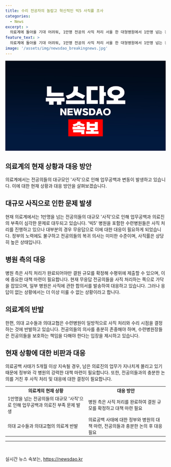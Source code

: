 ```yaml
---
title: 수리 전공자의 놀랍고 혁신적인 빅5 사직률 조사
categories:
  - News
excerpt: >
  의료계에 돌아올 기대 어려워, 1만명 전공의 사직 처리 서울 한 대형병원에서 1만명 넘는 전공의가 사직서를 처리 중. 복귀가 어렵다는 상황. 빅5 병원들은 사직 처리를 진행 중. 전공의들의 의사를 존중할 것을 요구하는 반응도 나오고 있으며, 병원 내부에서는 업무공백으로 인한 어려움이 계속되고 있다.
feature_text: >
  의료계에 돌아올 기대 어려워, 1만명 전공의 사직 처리 서울 한 대형병원에서 1만명 넘는 전공의가 사직서를 처리 중. 복귀가 어렵다는 상황. 빅5 병원들은 사직 처리를 진행 중. 전공의들의 의사를 존중할 것을 요구하는 반응도 나오고 있으며, 병원 내부에서는 업무공백으로 인한 어려움이 계속되고 있다.
image: '/assets/img/newsdao_breakingnews.jpg'
---
```


<p><img src="/assets/img/newsdao_breakingnews.jpg" alt="implanttips 속보" /></p>

<h2>의료계의 현재 상황과 대응 방안</h2>

<p data-ke-size="size16">의료계에서는 전공의들의 대규모인 '사직'으로 인해 업무공백과 변동이 발생하고 있습니다. 이에 대한 현재 상황과 대응 방안을 살펴보겠습니다.</p>

<h2 data-ke-size="size26">대규모 사직으로 인한 문제 발생</h2>

<p data-ke-size="size16">현재 의료계에서는 1만명을 넘는 전공의들의 대규모 '사직'으로 인해 업무공백과 의료진의 부족이 심각한 문제로 대두되고 있습니다. '빅5' 병원을 포함한 수련병원들은 사직 처리를 진행하고 있으나 대부분의 경우 무응답으로 이에 대한 대응이 필요하게 되었습니다. 정부의 노력에도 불구하고 전공의들의 복귀 의사는 미미한 수준이며, 사직률은 상당히 높은 상태입니다.</p>

<h2 data-ke-size="size26">병원 측의 대응</h2>

<p data-ke-size="size16">병원 측은 사직 처리가 완료되어야만 결원 규모를 확정해 수평위에 제출할 수 있으며, 이에 중요한 대책 마련이 필요합니다. 현재 무응답 전공의들을 사직 처리하는 쪽으로 가닥을 잡았으며, 일부 병원은 사직에 관한 합의서를 발송하여 대응하고 있습니다. 그러나 응답이 없는 상황에서는 더 이상 미룰 수 없는 상황이라고 합니다.</p>

<h2 data-ke-size="size26">의료계의 반발</h2>

<p data-ke-size="size16">한편, 의대 교수들과 의대교협은 수련병원이 일방적으로 사직 처리와 수리 시점을 결정하는 것에 반발하고 있습니다. 전공의들의 의사를 충분히 존중해야 하며, 수련병원장들은 전공의들을 보호하는 책임을 다해야 한다는 입장을 제시하고 있습니다.</p>

<h2 data-ke-size="size26">현재 상황에 대한 비판과 대응</h2>

<p data-ke-size="size16">의료공백 사태가 5개월 이상 지속될 경우, 남은 의료진의 업무가 지나치게 몰리고 있기 때문에 정부와 각 병원의 강력한 대책 마련이 필요합니다. 또한, 전공의들과의 충분한 논의를 거친 후 사직 처리 및 대응에 대한 결정이 필요합니다.</p>

<table>
    <tr>
        <td style="text-align: center; height: 17px;"><b>의료계의 현재 상황</b></td>
        <td style="text-align: center; height: 17px;"><b>대응 방안</b></td>
    </tr>
    <tr>
        <td>1만명을 넘는 전공의들의 대규모 '사직'으로 인해 업무공백과 의료진 부족 문제 발생</td>
        <td>병원 측은 사직 처리를 완료하여 결원 규모를 확정하고 대책 마련 필요</td>
    </tr>
    <tr>
        <td>의대 교수들과 의대교협의 의료계 반발</td>
        <td>의료공백 사태에 대한 정부와 병원의 대책 마련, 전공의들과 충분한 논의 후 대응 필요</td>
    </tr>
</table>

<hr>

<p data-ke-size="size16">&nbsp;</p>
실시간 뉴스 속보는, <a href="https://newsdao.kr" rel="dofollow">https://newsdao.kr</a>


